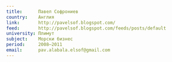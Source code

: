 ```yaml
---
title:      Павел Софрониев
country:    Англия 
link:       http://pavelsof.blogspot.com/
feed:       http://pavelsof.blogspot.com/feeds/posts/default
university: Плимут
subject:    Морски бизнес
period:     2008–2011
email:      pav.alabala.elsof@gmail.com
---
```

